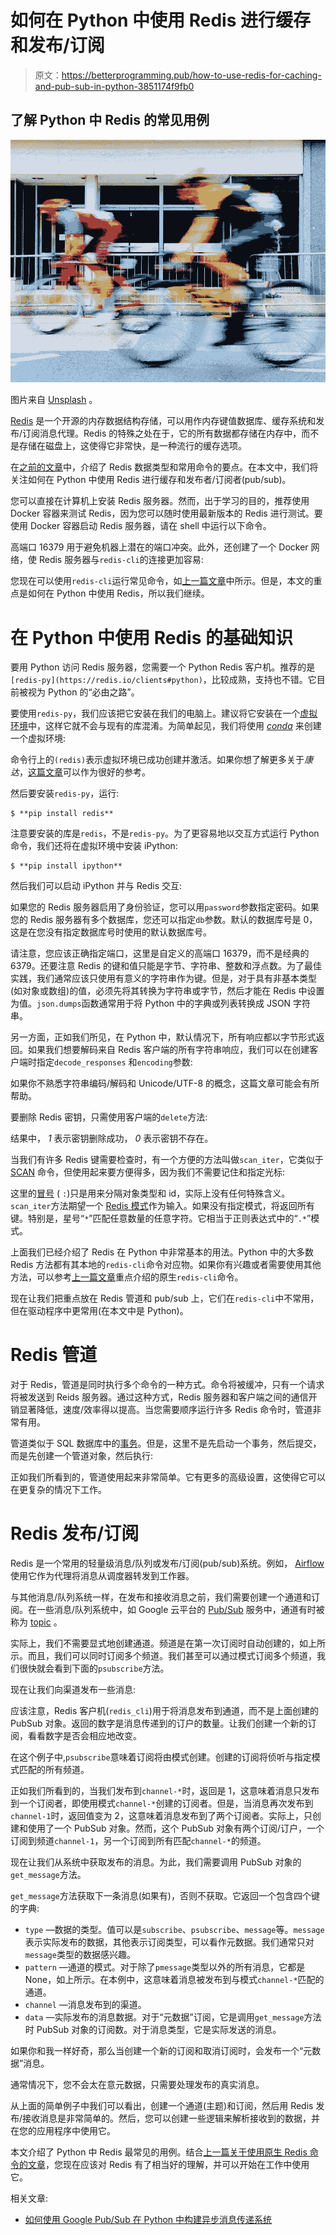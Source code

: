 # 如何在 Python 中使用 Redis 进行缓存和发布/订阅

> 原文：<https://betterprogramming.pub/how-to-use-redis-for-caching-and-pub-sub-in-python-3851174f9fb0>

## 了解 Python 中 Redis 的常见用例

![](img/21010e0711b9e1ab603b1fca66757ea5.png)

图片来自 [Unsplash](https://unsplash.com/photos/w1K9Ug_pjXw) 。

[Redis](https://medium.com/codex/essentials-of-redis-all-you-need-to-know-as-a-developer-73da5d2fdc0b) 是一个开源的内存数据结构存储，可以用作内存键值数据库、缓存系统和发布/订阅消息代理。Redis 的特殊之处在于，它的所有数据都存储在内存中，而不是存储在磁盘上，这使得它非常快，是一种流行的缓存选项。

在[之前的文章](https://medium.com/codex/essentials-of-redis-all-you-need-to-know-as-a-developer-73da5d2fdc0b)中，介绍了 Redis 数据类型和常用命令的要点。在本文中，我们将关注如何在 Python 中使用 Redis 进行缓存和发布者/订阅者(pub/sub)。

您可以直接在计算机上安装 Redis 服务器。然而，出于学习的目的，推荐使用 Docker 容器来测试 Redis，因为您可以随时使用最新版本的 Redis 进行测试。要使用 Docker 容器启动 Redis 服务器，请在 shell 中运行以下命令。

高端口 16379 用于避免机器上潜在的端口冲突。此外，还创建了一个 Docker 网络，使 Redis 服务器与`redis-cli`的连接更加容易:

您现在可以使用`redis-cli`运行常见命令，如[上一篇文章](https://medium.com/codex/essentials-of-redis-all-you-need-to-know-as-a-developer-73da5d2fdc0b)中所示。但是，本文的重点是如何在 Python 中使用 Redis，所以我们继续。

# **在 Python 中使用 Redis 的基础知识**

要用 Python 访问 Redis 服务器，您需要一个 Python Redis 客户机。推荐的是`[redis-py](https://redis.io/clients#python)`，比较成熟，支持也不错。它目前被视为 Python 的“必由之路”。

要使用`redis-py`，我们应该把它安装在我们的电脑上。建议将它安装在一个[虚拟环境](https://medium.com/codex/how-to-create-virtual-environments-with-venv-and-conda-in-python-31814c0a8ec2)中，这样它就不会与现有的库混淆。为简单起见，我们将使用 [*conda*](https://medium.com/codex/how-to-create-virtual-environments-with-venv-and-conda-in-python-31814c0a8ec2) 来创建一个虚拟环境:

命令行上的`(redis)`表示虚拟环境已成功创建并激活。如果你想了解更多关于*康达*，[这篇文章](https://medium.com/codex/how-to-create-virtual-environments-with-venv-and-conda-in-python-31814c0a8ec2)可以作为很好的参考。

然后要安装`redis-py`，运行:

```
$ **pip install redis**
```

注意要安装的库是`redis`，不是`redis-py`。为了更容易地以交互方式运行 Python 命令，我们还将在虚拟环境中安装 iPython:

```
$ **pip install ipython**
```

然后我们可以启动 iPython 并与 Redis 交互:

如果您的 Redis 服务器启用了身份验证，您可以用`password`参数指定密码。如果您的 Redis 服务器有多个数据库，您还可以指定`db`参数。默认的数据库号是 0，这是在您没有指定数据库号时使用的默认数据库号。

请注意，您应该正确指定端口，这里是自定义的高端口 16379，而不是经典的 6379。还要注意 Redis 的键和值只能是字节、字符串、整数和浮点数。为了最佳实践，我们通常应该只使用有意义的字符串作为键。但是，对于具有非基本类型(如对象或数组)的值，必须先将其转换为字符串或字节，然后才能在 Redis 中设置为值。`json.dumps`函数通常用于将 Python 中的字典或列表转换成 JSON 字符串。

另一方面，正如我们所见，在 Python 中，默认情况下，所有响应都以字节形式返回。如果我们想要解码来自 Redis 客户端的所有字符串响应，我们可以在创建客户端时指定`decode_responses` 和`encoding`参数:

如果你不熟悉字符串编码/解码和 Unicode/UTF-8 的概念，这篇文章可能会有所帮助。

要删除 Redis 密钥，只需使用客户端的`delete`方法:

结果中， *1* 表示密钥删除成功， *0* 表示密钥不存在。

当我们有许多 Redis 键需要检查时，有一个方便的方法叫做`scan_iter`，它类似于 [SCAN](https://medium.com/codex/essentials-of-redis-all-you-need-to-know-as-a-developer-73da5d2fdc0b) 命令，但使用起来要方便得多，因为我们不需要记住和指定光标:

这里的[冒号](https://medium.com/codex/essentials-of-redis-all-you-need-to-know-as-a-developer-73da5d2fdc0b) ( `:`)只是用来分隔对象类型和 id，实际上没有任何特殊含义。`scan_iter`方法期望一个 [Redis 模式](https://redis.io/commands/keys)作为输入。如果没有指定模式，将返回所有键。特别是，星号“`*`”匹配任意数量的任意字符。它相当于正则表达式中的“`.*`”模式。

上面我们已经介绍了 Redis 在 Python 中非常基本的用法。Python 中的大多数 Redis 方法都有其本地的`redis-cli`命令对应物。如果你有兴趣或者需要使用其他方法，可以参考[上一篇文章](https://medium.com/codex/essentials-of-redis-all-you-need-to-know-as-a-developer-73da5d2fdc0b)重点介绍的原生`redis-cli`命令。

现在让我们把重点放在 Redis 管道和 pub/sub 上，它们在`redis-cli`中不常用，但在驱动程序中更常用(在本文中是 Python)。

# **Redis 管道**

对于 Redis，管道是同时执行多个命令的一种方式。命令将被缓冲，只有一个请求将被发送到 Reids 服务器。通过这种方式，Redis 服务器和客户端之间的通信开销显著降低，速度/效率得以提高。当您需要顺序运行许多 Redis 命令时，管道非常有用。

管道类似于 SQL 数据库中的[事务](https://medium.com/codex/understand-the-basics-of-locks-and-deadlocks-in-mysql-part-i-92f229db0a)。但是，这里不是先启动一个事务，然后提交，而是先创建一个管道对象，然后执行:

正如我们所看到的，管道使用起来非常简单。它有更多的高级设置，这使得它可以在更复杂的情况下工作。

# **Redis 发布/订阅**

Redis 是一个常用的轻量级消息/队列或发布/订阅(pub/sub)系统。例如， [Airflow](https://airflow.apache.org/docs/apache-airflow/stable/start/docker.html) 使用它作为代理将消息从调度器转发到工作器。

与其他消息/队列系统一样，在发布和接收消息之前，我们需要创建一个通道和订阅。在一些消息/队列系统中，如 Google 云平台的 [Pub/Sub](https://lynn-kwong.medium.com/how-to-use-google-pub-sub-to-build-an-asynchronous-messaging-system-in-python-3b43094627dc) 服务中，通道有时被称为 [topic](https://cloud.google.com/pubsub/docs/overview#core_concepts) 。

实际上，我们不需要显式地创建通道。频道是在第一次订阅时自动创建的，如上所示。而且，我们可以同时订阅多个频道。我们甚至可以通过模式订阅多个频道，我们很快就会看到下面的`psubscribe`方法。

现在让我们向渠道发布一些消息:

应该注意，Redis 客户机(`redis_cli`)用于将消息发布到通道，而不是上面创建的 PubSub 对象。返回的数字是消息传递到的订户的数量。让我们创建一个新的订阅，看看数字是否会相应地改变。

在这个例子中,`psubscribe`意味着订阅将由模式创建。创建的订阅将侦听与指定模式匹配的所有频道。

正如我们所看到的，当我们发布到`channel-*`时，返回是 1，这意味着消息只发布到一个订阅者，即使用模式`channel-*`创建的订阅者。但是，当消息再次发布到`channel-1`时，返回值变为 2，这意味着消息发布到了两个订阅者。实际上，只创建和使用了一个 PubSub 对象。然而，这个 PubSub 对象有两个订阅/订户，一个订阅到频道`channel-1`，另一个订阅到所有匹配`channel-*`的频道。

现在让我们从系统中获取发布的消息。为此，我们需要调用 PubSub 对象的`get_message`方法。

`get_message`方法获取下一条消息(如果有)，否则不获取。它返回一个包含四个键的字典:

*   `type` —数据的类型。值可以是`subscribe`、`psubscribe`、`message`等。`message`表示实际发布的数据，其他表示订阅类型，可以看作元数据。我们通常只对`message`类型的数据感兴趣。
*   `pattern` —通道的模式。对于除了`pmessage`类型以外的所有消息，它都是 None，如上所示。在本例中，这意味着消息被发布到与模式`channel-*`匹配的通道。
*   `channel` —消息发布到的渠道。
*   `data` —实际发布的消息数据。对于“元数据”订阅，它是调用`get_message`方法时 PubSub 对象的订阅数。对于消息类型，它是实际发送的消息。

如果你和我一样好奇，那么当创建一个新的订阅和取消订阅时，会发布一个“元数据”消息。

通常情况下，您不会太在意元数据，只需要处理发布的真实消息。

从上面的简单例子中我们可以看出，创建一个通道(主题)和订阅，然后用 Redis 发布/接收消息是非常简单的。然后，您可以创建一些逻辑来解析接收到的数据，并在您的应用程序中使用它。

本文介绍了 Python 中 Redis 最常见的用例。结合[上一篇关于使用原生 Redis 命令的文章](https://medium.com/codex/essentials-of-redis-all-you-need-to-know-as-a-developer-73da5d2fdc0b)，您现在应该对 Redis 有了相当好的理解，并可以开始在工作中使用它。

相关文章:

*   [如何使用 Google Pub/Sub 在 Python 中构建异步消息传递系统](https://lynn-kwong.medium.com/how-to-use-google-pub-sub-to-build-an-asynchronous-messaging-system-in-python-3b43094627dc?source=your_stories_page----------------------------------------)